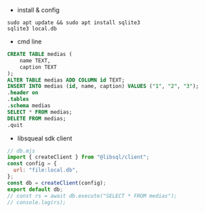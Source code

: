 - install & config
```shell
sudo apt update && sudo apt install sqlite3
sqlite3 local.db
```
- cmd line
```sql
CREATE TABLE medias (
	name TEXT,
	caption TEXT
);
ALTER TABLE medias ADD COLUMN id TEXT;
INSERT INTO medias (id, name, caption) VALUES ("1", "2", "3");
.header on
.tables
.schema medias
SELECT * FROM medias;
DELETE FROM medias;
.quit
```
- libsqueal sdk client
```javascript
// db.mjs
import { createClient } from "@libsql/client";
const config = {
  url: "file:local.db",
};
const db = createClient(config);
export default db;
// const rs = await db.execute("SELECT * FROM medias");
// console.log(rs);
```


